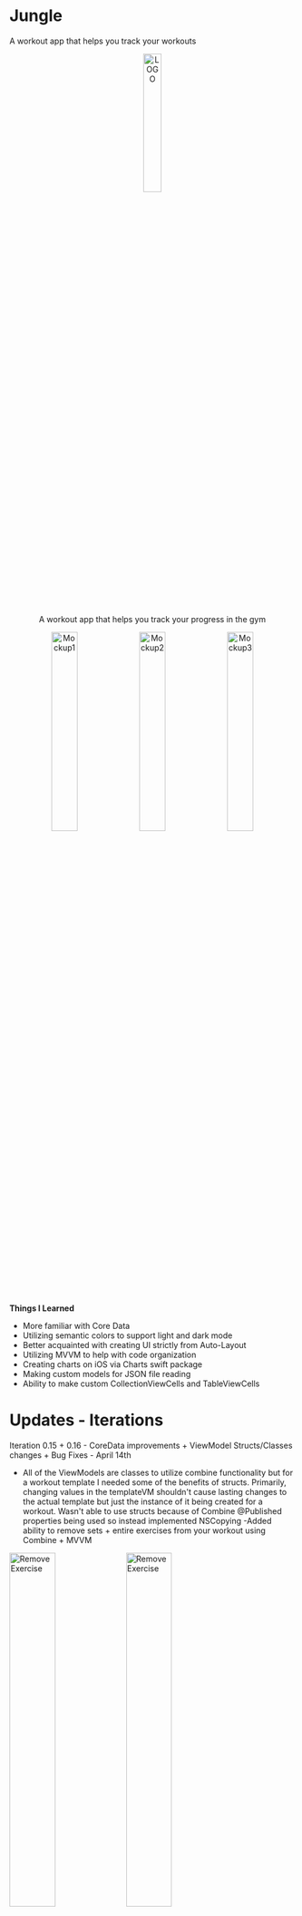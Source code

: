 # Jungle
A workout app that helps you track your workouts
<p align="center">
  <img alt="LOGO" src="https://user-images.githubusercontent.com/43551312/163849445-914beb12-dbc9-42dd-a68a-a8b3f0c8e520.png" width="25%">
  <p align="center"> A workout app that helps you track your progress in the gym </p>
</p>
<p float="center" align="center">
  <img alt="Mockup1" src="https://user-images.githubusercontent.com/43551312/163851458-81316371-7b06-41c7-bd82-f4dd3da567e6.png" width="30%">
  <img alt="Mockup2" src="https://user-images.githubusercontent.com/43551312/163851460-5bf099ff-0e26-4053-9495-0627d6e55bb8.png" width="30%">
  <img alt="Mockup3" src="https://user-images.githubusercontent.com/43551312/163851461-e36c3e17-8d1f-4b5e-b49a-0f69f84476ba.png" width="30%">
</p>

<b> Things I Learned </b>
- More familiar with Core Data 
- Utilizing semantic colors to support light and dark mode
- Better acquainted with creating UI strictly from Auto-Layout
- Utilizing MVVM to help with code organization
- Creating charts on iOS via Charts swift package
- Making custom models for JSON file reading 
- Ability to make custom CollectionViewCells and TableViewCells

# Updates - Iterations

Iteration 0.15 + 0.16 - CoreData improvements + ViewModel Structs/Classes changes + Bug Fixes - April 14th 

- All of the ViewModels are classes to utilize combine functionality but for a workout template I needed some of
the benefits of structs. Primarily, changing values in the templateVM shouldn't cause lasting changes
to the actual template but just the instance of it being created for a workout. Wasn't able to use structs because
of Combine @Published properties being used so instead implemented NSCopying 
-Added ability to remove sets + entire exercises from your workout using Combine + MVVM

<p float="left">
  <img alt="Remove Exercise" src="https://user-images.githubusercontent.com/43551312/163511788-ba0ad8d5-fd37-4df5-a1f1-773a0a559620.jpeg" width="40%">
  <img alt="Remove Exercise" src="https://user-images.githubusercontent.com/43551312/163511843-f5cb8b84-a554-46ec-9780-667a45f37a69.jpeg" width="40%">
</p>


Iteration 0.14 - Templates + Fixed bugs + Beginning of History Tab - Love the way its coming along so far - April 12th
<p float="left">
  <img alt="Templates" src="https://user-images.githubusercontent.com/43551312/163092623-d178816f-7cad-4660-a96d-edf76ecf462f.gif" width="40%">
  <img alt="Templates" src="https://user-images.githubusercontent.com/43551312/163092771-0eb198db-f134-41bd-a90a-71d6672a5eb9.jpeg" width="40%">
</p>

Iteration 0.131 - UI Improvements + Fixed bugs + MVVM tableview + Add/Delete set functionality - April 8 
<p float="left">
  <img alt="Add/Delete Sets" src="https://user-images.githubusercontent.com/43551312/162258968-73864f2b-9ce1-4d2b-9999-3503c8f687a0.jpeg" width="50%">
</p>

Iteration 0.13 - "Start Workout" tableview + beginning of coredata - April 6th
<p float="left">
  <img alt="Start Workout" src="https://user-images.githubusercontent.com/43551312/162034833-bc3fdd53-a11a-4de1-9e20-550a278d8d49.gif" width="50%">
</p>

Iteration 0.121 - Refactoring and UI improvements on charts - April 5th
<p float="left">
  <img alt="Charts" src="https://user-images.githubusercontent.com/43551312/161784099-0920b3de-87a0-4ae1-9857-9f7ee3b92c2d.PNG" width="50%">
</p>

Iteration 0.12 - Search functionality and front end for charts - April 4th
<p float="left">
  <img alt="Search" src="https://user-images.githubusercontent.com/43551312/161467337-edee3829-e172-4e08-8327-7360198aae3f.gif" width="50%">
</p>

Iteration 0.11 - April 3rd
<p float="left">
  <img alt="FirstScreen" src="https://user-images.githubusercontent.com/43551312/161409931-e3ead3a4-54aa-4a52-8279-fe9e0b9eef77.jpeg" width="50%">
</p>

Initial Iteration 0.1 - April 1st
<p float="left">
  <img alt="FirstScreen" src="https://user-images.githubusercontent.com/43551312/161350034-aa210e15-f66f-4b1b-9d68-fb8c05608602.jpeg" width="50%">
</p>


